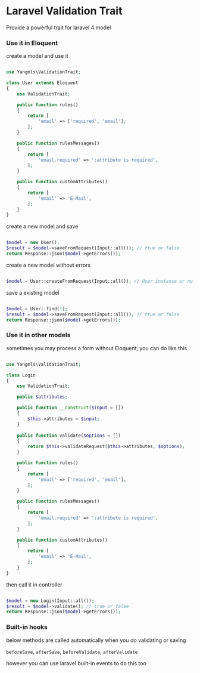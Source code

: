 Laravel Validation Trait
================================================

Provide a powerful trait for laravel 4 model

### Use it in Eloquent

create a model and use it

```php

use Yangmls\ValidationTrait;

class User extends Eloquent
{
    use ValidationTrait;

    public function rules()
    {
        return [
            'email' => ['required', 'email'],
        ];
    }

    public function rulesMessages()
    {
        return [
            'email.required' => ':attribute is required',
        ];
    }

    public function customAttributes()
    {
        return [
            'email' => 'E-Mail',
        ];
    }
}

```

create a new model and save

```php

$model = new User();
$result = $model->saveFromRequest(Input::all()); // true or false
return Response::json($model->getErrors());

```

create a new model without errors

```php

$model = User::createFromRequest(Input::all()); // User instance or null

```

save a existing model

```php

$model = User::find(1);
$result = $model->saveFromRequest(Input::all()); // true or false
return Response::json($model->getErrors());

```

### Use it in other models

sometimes you may process a form without Eloquent, you can do like this

```php

use Yangmls\ValidationTrait;

class Login
{
    use ValidationTrait;

    public $attributes;

    public function __construct($input = [])
    {
        $this->attributes = $input;
    }
    
    public function validate($options = [])
    {
        return $this->validateRequest($this->attributes, $options);
    }

    public function rules()
    {
        return [
            'email' => ['required', 'email'],
        ];
    }

    public function rulesMessages()
    {
        return [
            'email.required' => ':attribute is required',
        ];
    }

    public function customAttributes()
    {
        return [
            'email' => 'E-Mail',
        ];
    }
}

```

then call it in controller

```php

$model = new Login(Input::all());
$result = $model->validate(); // true or false
return Response::json($model->getErrors());

```

### Built-in hooks

below methods are called automatically when you do validating or saving

`beforeSave`, `afterSave`, `beforeValidate`, `afterValidate`

however you can use laravel built-in events to do this too